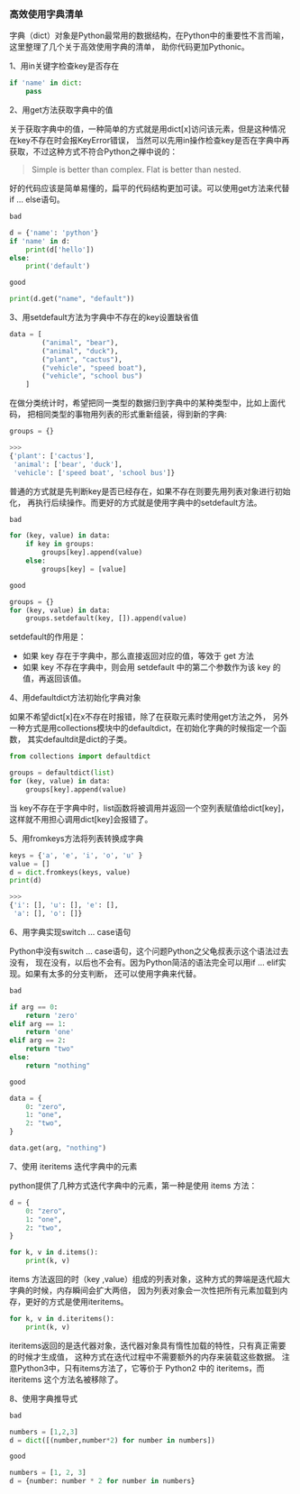 ### 高效使用字典清单

字典（dict）对象是Python最常用的数据结构，在Python中的重要性不言而喻，这里整理了几个关于高效使用字典的清单，
助你代码更加Pythonic。

1、用in关键字检查key是否存在

```python
if 'name' in dict:
    pass
```

2、用get方法获取字典中的值

关于获取字典中的值，一种简单的方式就是用dict[x]访问该元素，但是这种情况在key不存在时会报KeyError错误，
当然可以先用in操作检查key是否在字典中再获取，不过这种方式不符合Python之禅中说的：

>Simple is better than complex.
Flat is better than nested.

好的代码应该是简单易懂的，扁平的代码结构更加可读。可以使用get方法来代替if … else语句。

```python
bad

d = {'name': 'python'}
if 'name' in d:
    print(d['hello'])
else:
    print('default')

good

print(d.get("name", "default"))
```

3、用setdefault方法为字典中不存在的key设置缺省值

```python
data = [
        ("animal", "bear"),
        ("animal", "duck"),
        ("plant", "cactus"),
        ("vehicle", "speed boat"),
        ("vehicle", "school bus")
    ]
```

在做分类统计时，希望把同一类型的数据归到字典中的某种类型中，比如上面代码，
把相同类型的事物用列表的形式重新组装，得到新的字典:

```python
groups = {}

>>>
{'plant': ['cactus'],
 'animal': ['bear', 'duck'],
 'vehicle': ['speed boat', 'school bus']}
 ```

普通的方式就是先判断key是否已经存在，如果不存在则要先用列表对象进行初始化，
再执行后续操作。而更好的方式就是使用字典中的setdefault方法。

```python
bad

for (key, value) in data:
    if key in groups:
        groups[key].append(value)
    else:
        groups[key] = [value]

good

groups = {}
for (key, value) in data:
    groups.setdefault(key, []).append(value)
```

setdefault的作用是：
- 如果 key 存在于字典中，那么直接返回对应的值，等效于 get 方法
- 如果 key 不存在字典中，则会用 setdefault 中的第二个参数作为该 key 的值，再返回该值。

4、用defaultdict方法初始化字典对象

如果不希望dict[x]在x不存在时报错，除了在获取元素时使用get方法之外，
另外一种方式是用collections模块中的defaultdict，在初始化字典的时候指定一个函数，
其实defaultdit是dict的子类。

```python
from collections import defaultdict

groups = defaultdict(list)
for (key, value) in data:
    groups[key].append(value)
```

当 key不存在于字典中时，list函数将被调用并返回一个空列表赋值给dict[key]，这样就不用担心调用dict[key]会报错了。

5、用fromkeys方法将列表转换成字典

```python
keys = {'a', 'e', 'i', 'o', 'u' }
value = []
d = dict.fromkeys(keys, value)
print(d)

>>>
{'i': [], 'u': [], 'e': [],
 'a': [], 'o': []}
```

6、用字典实现switch … case语句

Python中没有switch … case语句，这个问题Python之父龟叔表示这个语法过去没有，
现在没有，以后也不会有。因为Python简洁的语法完全可以用if … elif实现。如果有太多的分支判断，
还可以使用字典来代替。

```python
bad

if arg == 0:
    return 'zero'
elif arg == 1:
    return 'one'
elif arg == 2:
    return "two"
else:
    return "nothing"

good

data = {
    0: "zero",
    1: "one",
    2: "two",
}

data.get(arg, "nothing")
```

7、使用 iteritems 迭代字典中的元素

python提供了几种方式迭代字典中的元素，第一种是使用 items 方法：

```python
d = {
    0: "zero",
    1: "one",
    2: "two",
}

for k, v in d.items():
    print(k, v)
```

items 方法返回的时（key ,value）组成的列表对象，这种方式的弊端是迭代超大字典的时候，内存瞬间会扩大两倍，
因为列表对象会一次性把所有元素加载到内存，更好的方式是使用iteritems。

```python
for k, v in d.iteritems():
    print(k, v)
```

iteritems返回的是迭代器对象，迭代器对象具有惰性加载的特性，只有真正需要的时候才生成值，
这种方式在迭代过程中不需要额外的内存来装载这些数据。
注意Python3中，只有items方法了，它等价于 Python2 中的 iteritems，而 iteritems 这个方法名被移除了。

8、使用字典推导式

```python
bad

numbers = [1,2,3]
d = dict([(number,number*2) for number in numbers])

good

numbers = [1, 2, 3]
d = {number: number * 2 for number in numbers}
```

